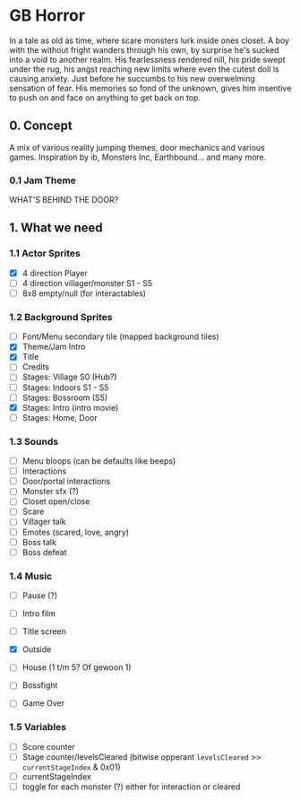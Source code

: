 # GB Horror
In a tale as old as time, where scare monsters lurk inside ones closet. A boy with the without fright wanders through his own, by surprise he's sucked into a void to another realm. His fearlessness rendered nill, his pride swept under the rug, his angst reaching new limits where even the cutest doll is causing anxiety. Just before he succumbs to his new overwelming sensation of fear. His memories so fond of the unknown, gives him insentive to push on and face on anything to get back on top. 

## 0. Concept
A mix of various reality jumping themes, door mechanics and various games. Inspiration by ib, Monsters Inc, Earthbound... and many more. 

### 0.1 Jam Theme
WHAT'S BEHIND THE DOOR?

## 1. What we need
### 1.1 Actor Sprites
- [x] 4 direction Player
- [ ] 4 direction villager/monster S1 - S5
- [ ] 8x8 empty/null (for interactables)

### 1.2 Background Sprites
- [ ] Font/Menu secondary tile (mapped background tiles)
- [x] Theme/Jam Intro
- [x] Title
- [ ] Credits
- [ ] Stages: Village S0 (Hub?)
- [ ] Stages: Indoors S1 - S5
- [ ] Stages: Bossroom (S5)
- [x] Stages: Intro (intro movie)
- [ ] Stages: Home, Door

### 1.3 Sounds
- [ ] Menu bloops (can be defaults like beeps)
- [ ] Interactions
- [ ] Door/portal interactions
- [ ] Monster sfx (?)
- [ ] Closet open/close
- [ ] Scare
- [ ] Villager talk
- [ ] Emotes (scared, love, angry)
- [ ] Boss talk
- [ ] Boss defeat

### 1.4 Music
- [ ] Pause (?)
- [ ] Intro film
- [ ] Title screen
- [x] Outside
- [ ] House (1 t/m 5? Of gewoon 1)
- [ ] Bossfight
- [ ] Game Over


### 1.5 Variables
- [ ] Score counter
- [ ] Stage counter/levelsCleared (bitwise opperant `levelsCleared` >> `currentStageIndex` & 0x01)
- [ ] currentStageIndex
- [ ] toggle for each monster (?) either for interaction or cleared
